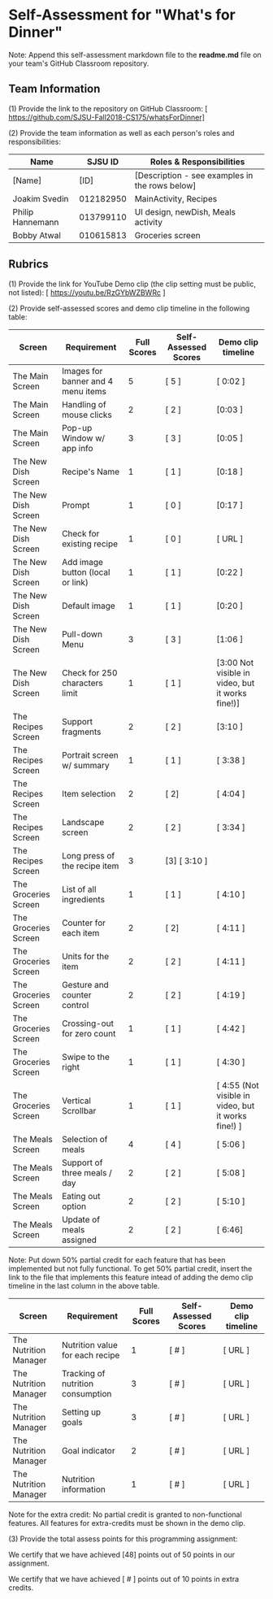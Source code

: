 # Self-Assessment for "What's for Dinner"

Note: Append this self-assessment markdown file to the **readme.md** file on your team's GitHub Classroom repository.

## Team Information

(1) Provide the link to the repository on GitHub Classroom:
[ https://github.com/SJSU-Fall2018-CS175/whatsForDinner]

(2) Provide the team information as well as each person's roles and responsibilities:

| Name | SJSU ID | Roles & Responsibilities |
|------|------------|--------------------------|
| [Name] | [ID] | [Description - see examples in the rows below] |
| Joakim Svedin |012182950 | MainActivity, Recipes |
| Philip Hannemann | 013799110 | UI design, newDish, Meals activity |
| Bobby Atwal | 010615813 | Groceries screen|

## Rubrics

(1) Provide the link for YouTube Demo clip (the clip setting must be public, not listed): 
[  https://youtu.be/RzGYbWZBWRc  ]

(2) Provide self-assessed scores and demo clip timeline in the following table:

|Screen | Requirement | Full Scores | Self-Assessed Scores | Demo clip timeline |
|--|---|---|---|---|
|The Main Screen | Images for banner and 4 menu items | 5 | [ 5 ] | [ 0:02 ] |
|The Main Screen | Handling of mouse clicks | 2 | [ 2 ] | [0:03 ] |
|The Main Screen | Pop-up Window w/ app info | 3 | [ 3 ] | [0:05 ] |
| The New Dish Screen | Recipe's Name | 1 | [ 1 ] | [0:18 ] |
| The New Dish Screen | Prompt | 1 | [ 0 ] | [0:17 ] |
| The New Dish Screen | Check for existing recipe | 1 | [ 0 ] | [ URL ] |
| The New Dish Screen | Add image button (local or link) | 1 | [ 1 ] | [0:22 ] |
| The New Dish Screen | Default image | 1 | [ 1 ] | [0:20 ] |
| The New Dish Screen | Pull-down Menu | 3 | [ 3 ] | [1:06 ] |
| The New Dish Screen | Check for 250 characters limit | 1 | [ 1 ] | [3:00   Not visible in video, but it works fine!)] |
| The Recipes Screen | Support fragments | 2 | [ 2 ] | [3:10 ] |
| The Recipes Screen | Portrait screen w/ summary | 1 | [ 1 ] | [ 3:38 ] |
| The Recipes Screen | Item selection | 2 | [ 2] | [ 4:04 ] |
| The Recipes Screen | Landscape screen | 2 | [ 2 ] | [ 3:34 ] |
| The Recipes Screen | Long press of the recipe item | 3 |[3] [ 3:10 ] |
| The Groceries Screen | List of all ingredients | 1 | [ 1 ] | [ 4:10 ] |
| The Groceries Screen | Counter for each item | 2 | [ 2] | [ 4:11 ] |
| The Groceries Screen | Units for the item | 2 | [ 2 ] | [ 4:11 ] |
| The Groceries Screen | Gesture and counter control  | 2 | [ 2 ] | [ 4:19 ] |
| The Groceries Screen | Crossing-out for zero count | 1 | [ 1 ] | [ 4:42 ] |
| The Groceries Screen | Swipe to the right | 1 | [ 1 ] | [ 4:30 ] |
| The Groceries Screen | Vertical Scrollbar | 1 | [ 1 ] | [ 4:55 (Not visible in video, but it works fine!) ] |
| The Meals Screen | Selection of meals | 4 | [ 4 ] | [ 5:06 ] |
| The Meals Screen | Support of three meals / day | 2 | [ 2 ] | [ 5:08 ] |
| The Meals Screen | Eating out option | 2 | [ 2 ] | [ 5:10 ] |
| The Meals Screen | Update of meals assigned | 2 | [ 2 ] | [  6:46] |

Note: Put down 50% partial credit for each feature that has been implemented but not fully functional.  To get 50% partial credit, insert the link to the file that implements this feature intead of adding the demo clip timeline in the last column in the above table.

|Screen | Requirement | Full Scores | Self-Assessed Scores | Demo clip timeline |
|--|---|---|---|---|
| The Nutrition Manager | Nutrition value for each recipe | 1 | [ # ] | [ URL ] |
| The Nutrition Manager | Tracking of nutrition consumption | 3 | [ # ] | [ URL ] |
| The Nutrition Manager | Setting up goals | 3 | [ # ] | [ URL ] |
| The Nutrition Manager | Goal indicator | 2 | [ # ] | [ URL ] |
| The Nutrition Manager | Nutrition information | 1 | [ # ] | [ URL ] |

Note for the extra credit: No partial credit is granted to non-functional features.  All features for extra-credits must be shown in the demo clip.

(3) Provide the total assess points for this programming assignment:

We certify that we have achieved [48] points out of 50 points in our assignment.

We certify that we have achieved [ # ] points out of 10 points in extra credits.





